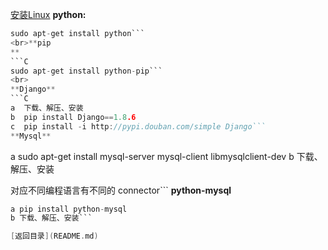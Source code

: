 [安装Linux](https://www.ibm.com/developerworks/cn/linux/l-lwl1/)
**python:**
```C
sudo apt-get install python```
<br>**pip
**
```C
sudo apt-get install python-pip```
<br>
**Django**
```C
a  下载、解压、安装
b  pip install Django==1.8.6
c  pip install -i http://pypi.douban.com/simple Django```
**Mysql**
```
a sudo apt-get install mysql-server mysql-client libmysqlclient-dev
b 下载、解压、安装 

对应不同编程语言有不同的 connector```
**python-mysql**
```C
a pip install python-mysql
b 下载、解压、安装```

[返回目录](README.md)